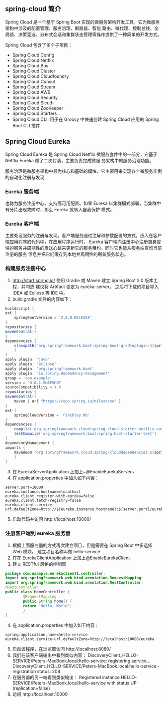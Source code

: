 ## spring-cloud 简介
Spring Cloud 是一个基于 Spring Boot 实现的微服务架构开发工具。它为微服务架构中涉及的配置管理、服务治理、断路器、智能
路由、微代理、控制总线、全局锁、决策竞选、分布式会话和集群状态管理等操作提供了一种简单的开发方式。

Spring Cloud 包含了多个子项目：

- Spring Cloud Config
-  Spring Cloud Netflix
- Spring Cloud Bus
- Spring Cloud Cluster
- Spring Cloud Cloudfoundry
- Spring Cloud Consul
- Spring Cloud Stream
- Spring Cloud AWS
- Spring Cloud Security
- Spring Cloud Sleuth
- Spring Cloud ZooKeeper
- Spring Cloud Starters
- Spring Cloud CLI: 用于在 Groovy 中快速创建 Spring Cloud 应用的 Spring Boot CLI 插件

## Spring Cloud Eureka

Spring Cloud Eureka 是 Spring Cloud Netflix 微服务套件中的一部分，它基于 Netflix Eureka 做了二次封装，主要负责完成微服
务架构中的服务治理功能。

服务治理是微服务架构中最为核心和基础的模块，它主要用来实现各个微服务实例的自动化注册与发现

### Eureka 服务端
也称为服务注册中心。支持高可用配置。如果 Eureka 以集群模式部署，当集群中有分片出现故障时，那么 Eureka 就转入自我保护
模式。
### Eureka 客户端
主要处理服务的注册与发现。客户端服务通过注解和参数配置的方式，嵌入在客户端应用程序的代码中，在应用程序运行时，
Eureka 客户端向注册中心注册自身提供的服务并周期性的发送心跳来更新它的服务租约。同时它也能从服务端查询当前注册的服务
信息并把它们缓存到本地并周期性的刷新服务状态。

### 构建服务注册中心
1. http://start.spring.io/ 使用 Gradle 或 Maven 建立 Spring Boot 2.0 版本工程，并勾选
    建议将 Artifact 设定为 eureka-server。 之后将下载的项目导入 IDEA 或 Eclipse 等 IDE 中。
2. build.gradle 文件的内容如下：
~~~groovy
buildscript {
ext {
    springBootVersion = '2.0.0.RELEASE'
}
repositories {
mavenCentral()
}
dependencies {
    classpath("org.springframework.boot:spring-boot-gradleplugin:${springBootVersion}")
    }
}
apply plugin: 'java'
apply plugin: 'eclipse'
apply plugin: 'org.springframework.boot'
apply plugin: 'io.spring.dependency-management'
group = 'com.example'
version = '0.0.1-SNAPSHOT'
sourceCompatibility = 1.8
repositories {
mavenCentral()
    maven { url "https://repo.spring.io/milestone" }
}
ext {
    springCloudVersion = 'Finchley.M8'
}
dependencies {
    compile('org.springframework.cloud:spring-cloud-starter-netflix-eureka-server')
    testCompile('org.springframework.boot:spring-boot-starter-test')
}
dependencyManagement {
imports {
    mavenBom "org.springframework.cloud:spring-clouddependencies:${springCloudVersion}"
    }
}
~~~
3. 在 EurekaServerApplication 上加上~@EnableEurekaServer~
4. 在 application.properties 中加入如下内容：

~~~properties
server.port=10000
eureka.instance.hostname=localhost
eureka.client.register-with-eureka=false
eureka.client.fetch-registry=false
eureka.client.service-url.defaultZone=http://${eureka.instance.hostname}:${server.port}/eureka/
~~~

5. 启动代码并访问 http://localhost:10000/

### 注册客户端到 eureka 服务器

1. 根据上面服务器的方式再次建立项目，但是需要在 Spring Boot 中多选择 Web 模块。 建立项目名称叫做 hello-service
2. 在在 EurekaClientApplication 上加上@EnableEurekaClient
3. 建立 RESTful 风格的控制器
~~~java
package com.example.eurekaclient1.controller;
import org.springframework.web.bind.annotation.RequestMapping;
import org.springframework.web.bind.annotation.RestController;
@RestController
public class HomeController {
        @RequestMapping
        public String home() {
        return "Hello, World";
        }
}
~~~
4. 在 application.properties 中加入如下内容：
~~~properties
spring.application.name=hello-service
eureka.client.service-url.defaultZone=http://localhost:10000/eureka
~~~
5. 启动该程序，在浏览器访问 http://localhost:8080/
6. 我们在该客户端输出中看到类似内容：
DiscoveryClient_HELLO-SERVICE/Peters-MacBook.local:hello-service: registering service...
DiscoveryClient_HELLO-SERVICE/Peters-MacBook.local:hello-service - registration status:
204
7. 在服务器的另一端看到类似输出：
Registered instance HELLO-SERVICE/Peters-MacBook.local:hello-service with status UP
(replication=false)
8. 访问 http://localhost:10000 